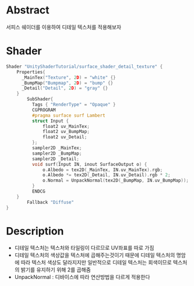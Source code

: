 # Abstract

서피스 쉐이더를 이용하여 디테일 텍스처를 적용해보자

# Shader

```c
Shader "UnityShaderTutorial/surface_shader_detail_texture" {
	Properties{
	  _MainTex("Texture", 2D) = "white" {}
	  _BumpMap("Bumpmap", 2D) = "bump" {}
	  _Detail("Detail", 2D) = "gray" {}
	}
		SubShader{
		  Tags { "RenderType" = "Opaque" }
		  CGPROGRAM
		  #pragma surface surf Lambert
		  struct Input {
			  float2 uv_MainTex;
			  float2 uv_BumpMap;
			  float2 uv_Detail;
		  };
		  sampler2D _MainTex;
		  sampler2D _BumpMap;
		  sampler2D _Detail;
		  void surf(Input IN, inout SurfaceOutput o) {
			  o.Albedo = tex2D(_MainTex, IN.uv_MainTex).rgb;
			  o.Albedo *= tex2D(_Detail, IN.uv_Detail).rgb * 2;
			  o.Normal = UnpackNormal(tex2D(_BumpMap, IN.uv_BumpMap));
		  }
		  ENDCG
	}
		Fallback "Diffuse"
}
```

# Description

* 디테일 텍스처는 텍스처와 타일링이 다르므로 UV좌표를 따로 가짐
* 디테일 텍스처의 색상값을 텍스처에 곱해주는것이기 때문에 디테일 텍스처의 명암에 따라 텍스처 색상도 달라지지만 
일반적으로 디테일 텍스처는 회색이므로 텍스처의 밝기를 유지하기 위해 2를 곱해줌
* UnpackNormal : 디바이스에 따라 연산방법을 다르게 적용한다 